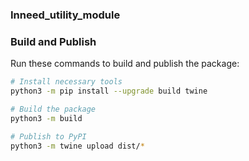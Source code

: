 ### Inneed_utility_module

### **Build and Publish**

Run these commands to build and publish the package:

```bash
# Install necessary tools
python3 -m pip install --upgrade build twine

# Build the package
python3 -m build

# Publish to PyPI
python3 -m twine upload dist/*
```
